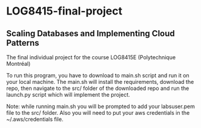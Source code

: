 # LOG8415-final-project

## Scaling Databases and Implementing Cloud Patterns

The final individual project for the course LOG8415E (Polytechnique Montréal)

To run this program, you have to download to main.sh script and run it on your local machine.
The main.sh will install the requirements, download the repo, then navigate to the src/ folder of the downloaded repo and run the launch.py script which will implement the project.

Note: while running main.sh you will be prompted to add your labsuser.pem file to the src/ folder. Also you will need to put your aws credentials in the ~/.aws/credentials file.

